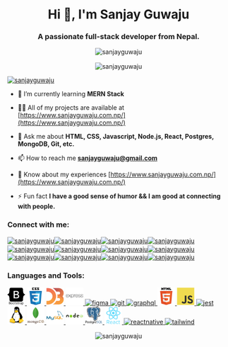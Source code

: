 <!-- Profile Header -->
<h1 align="center">Hi 👋, I'm Sanjay Guwaju</h1>
<h3 align="center">A passionate full-stack developer from Nepal.</h3>

<!-- Profile Views Counter -->
<p align="center"> 
    <img 
    src="https://komarev.com/ghpvc/?username=sanjayguwaju&label=Profile%20views&color=0e75b6&style=flat" 
    alt="sanjayguwaju"
    height="35"
    width="200"/> 
</p>

<p align="center">
    <img align="center" 
    src="https://github-readme-stats.vercel.app/api?username=sanjayguwaju&show_icons=true&locale=en" 
    alt="sanjayguwaju" />
</p>

<!-- Twitter Badge -->
<p align="left"> 
    <a href="https://twitter.com/sanjayguwaju" target="blank">
        <img src="https://img.shields.io/twitter/follow/sanjayguwaju?logo=twitter&style=for-the-badge" alt="sanjayguwaju" />
    </a> 
</p>

<!-- About Me and Skills -->
- 🌱 I’m currently learning **MERN Stack**

- 👨‍💻 All of my projects are available at [https://www.sanjayguwaju.com.np/](https://www.sanjayguwaju.com.np/)

- 💬 Ask me about **HTML, CSS, Javascript, Node.js, React, Postgres, MongoDB, Git, etc.**

- 📫 How to reach me **sanjayguwaju@gmail.com**

- 📄 Know about my experiences [https://www.sanjayguwaju.com.np/](https://www.sanjayguwaju.com.np/)

- ⚡ Fun fact **I have a good sense of humor && I am good at connecting with people.**

<!-- Connect with Me Section -->
<h3 align="left">Connect with me:</h3>
<p align="left">
<a 
    href="https://codepen.io/sanjayguwaju" 
    target="blank"><img align="center" 
    src="https://raw.githubusercontent.com/rahuldkjain/github-profile-readme-generator/master/src/images/icons/Social/codepen.svg" 
    alt="sanjayguwaju" 
    height="30" 
    width="40" 
/></a><a 
    href="https://dev.to/sanjayguwaju" 
    target="blank"><img align="center" 
    src="https://raw.githubusercontent.com/rahuldkjain/github-profile-readme-generator/master/src/images/icons/Social/devto.svg" 
    alt="sanjayguwaju" 
    height="30" 
    width="40" 
/></a><a 
    href="https://twitter.com/sanjayguwaju" 
    target="blank"><img align="center" 
    src="https://raw.githubusercontent.com/rahuldkjain/github-profile-readme-generator/master/src/images/icons/Social/twitter.svg" alt="sanjayguwaju" 
    height="30" 0
    width="40" 
/></a><a
    href="https://linkedin.com/in/sanjayguwaju"
    target="blank"><img align="center" 
    src="https://raw.githubusercontent.com/rahuldkjain/github-profile-readme-generator/master/src/images/icons/Social/linked-in-alt.svg" 
    alt="sanjayguwaju" 
    height="30" 
    width="40" 
/></a><a 
    href="https://stackoverflow.com/users/sanjayguwaju" 
    target="blank"><img align="center" 
    src="https://raw.githubusercontent.com/rahuldkjain/github-profile-readme-generator/master/src/images/icons/Social/stack-overflow.svg" 
    alt="sanjayguwaju" 
    height="30" 
    width="40" 
/></a><a 
    href="https://codesandbox.com/sanjayguwaju" 
    target="blank"><img align="center" 
    src="https://raw.githubusercontent.com/rahuldkjain/github-profile-readme-generator/master/src/images/icons/Social/codesandbox.svg" 
    alt="sanjayguwaju" 
    height="30" 
    width="40" 
/></a><a 
    href="https://fb.com/sanjayguwaju" 
    target="blank"><img align="center" 
    src="https://raw.githubusercontent.com/rahuldkjain/github-profile-readme-generator/master/src/images/icons/Social/facebook.svg" 
    alt="sanjayguwaju" 
    height="30" 
    width="40" 
/></a><a 
    href="https://instagram.com/sanjayguwaju" 
    target="blank"><img align="center" 
    src="https://raw.githubusercontent.com/rahuldkjain/github-profile-readme-generator/master/src/images/icons/Social/instagram.svg" 
    alt="sanjayguwaju" 
    height="30" 
    width="40" 
/></a><a 
    href="https://medium.com/sanjayguwaju" 
    target="blank"><img align="center" 
    src="https://raw.githubusercontent.com/rahuldkjain/github-profile-readme-generator/master/src/images/icons/Social/medium.svg" 
    alt="sanjayguwaju" 
    height="30" 
    width="40" 
/></a><a 
    href="https://www.youtube.com/c/sanjayguwaju" 
    target="blank"><img align="center" 
    src="https://raw.githubusercontent.com/rahuldkjain/github-profile-readme-generator/master/src/images/icons/Social/youtube.svg" alt="sanjayguwaju" 
    height="30" 
    width="40" 
/></a><a 
    href="https://www.hackerearth.com/sanjayguwaju" 
    target="blank"><img align="center" 
    src="https://raw.githubusercontent.com/rahuldkjain/github-profile-readme-generator/master/src/images/icons/Social/hackerearth.svg" 
    alt="sanjayguwaju" 
    height="30" 
    width="40" 
/></a><a 
    href="https://discord.gg/sanjayguwaju" 
    target="blank"><img align="center" 
    src="https://raw.githubusercontent.com/rahuldkjain/github-profile-readme-generator/master/src/images/icons/Social/discord.svg" 
    alt="sanjayguwaju" 
    height="30" 
    width="40" 
/></a>
</p>

<!-- Languages and Tools Section -->
<h3 align="left">Languages and Tools:</h3>

<p align="left">
    <a 
        href="https://getbootstrap.com" 
        target="_blank" 
        rel="noreferrer">
        <img 
            src="https://raw.githubusercontent.com/devicons/devicon/master/icons/bootstrap/bootstrap-plain-wordmark.svg" alt="bootstrap" 
            width="40" 
            height="40"/>
    </a><a 
        href="https://www.w3schools.com/css/" 
        target="_blank" 
        rel="noreferrer">
        <img 
            src="https://raw.githubusercontent.com/devicons/devicon/master/icons/css3/css3-original-wordmark.svg" 
            alt="css3" 
            width="40" 
            height="40"/>
    </a><a 
        href="https://d3js.org/" 
        target="_blank" 
        rel="noreferrer">
        <img 
            src="https://raw.githubusercontent.com/devicons/devicon/master/icons/d3js/d3js-original.svg" 
            alt="d3js" 
            width="40" 
            height="40"/>
    </a><a 
        href="https://expressjs.com" 
        target="_blank" 
        rel="noreferrer">
        <img 
        src="https://raw.githubusercontent.com/devicons/devicon/master/icons/express/express-original-wordmark.svg" alt="express" 
        width="40" 
        height="40"/>
    </a><a 
        href="https://www.figma.com/" 
        target="_blank" 
        rel="noreferrer">
        <img 
            src="https://www.vectorlogo.zone/logos/figma/figma-icon.svg" 
            alt="figma" 
            width="40" 
            height="40"/>
    </a><a 
        href="https://git-scm.com/" 
        target="_blank" 
        rel="noreferrer">
        <img 
            src="https://www.vectorlogo.zone/logos/git-scm/git-scm-icon.svg" 
            alt="git" 
            width="40" 
            height="40"
        />
    </a><a 
        href="https://graphql.org" 
        target="_blank" 
        rel="noreferrer">
        <img 
            src="https://www.vectorlogo.zone/logos/graphql/graphql-icon.svg" 
            alt="graphql" width="40" height="40"/>
    </a><a 
        href="https://www.w3.org/html/" 
        target="_blank" 
        rel="noreferrer">
        <img 
            src="https://raw.githubusercontent.com/devicons/devicon/master/icons/html5/html5-original-wordmark.svg" alt="html5" 
            width="40" 
            height="40"/>
    </a><a 
        href="https://developer.mozilla.org/en-US/docs/Web/JavaScript" 
        target="_blank" 
        rel="noreferrer">
        <img 
            src="https://raw.githubusercontent.com/devicons/devicon/master/icons/javascript/javascript-original.svg" alt="javascript" 
            width="40" 
            height="40"/>
    </a><a 
        href="https://jestjs.io" 
        target="_blank" 
        rel="noreferrer">
        <img 
            src="https://www.vectorlogo.zone/logos/jestjsio/jestjsio-icon.svg" 
            alt="jest" 
            width="40" 
            height="40"/>
    </a><a 
        href="https://www.linux.org/" 
        target="_blank" 
        rel="noreferrer">
        <img 
            src="https://raw.githubusercontent.com/devicons/devicon/master/icons/linux/linux-original.svg" 
            alt="linux" 
            width="40" 
            height="40"/>
    </a><a 
        href="https://www.mongodb.com/" 
        target="_blank" 
        rel="noreferrer">
        <img 
            src="https://raw.githubusercontent.com/devicons/devicon/master/icons/mongodb/mongodb-original-wordmark.svg" alt="mongodb" 
            width="40" 
            height="40"/>
    </a><a 
        href="https://www.mysql.com/" 
        target="_blank" 
        rel="noreferrer">
        <img 
            src="https://raw.githubusercontent.com/devicons/devicon/master/icons/mysql/mysql-original-wordmark.svg" alt="mysql" 
            width="40" 
            height="40"/>
    </a><a 
        href="https://nodejs.org" 
        target="_blank" 
        rel="noreferrer">
        <img 
            src="https://raw.githubusercontent.com/devicons/devicon/master/icons/nodejs/nodejs-original-wordmark.svg" alt="nodejs" 
            width="40" 
            height="40"/>
    </a><a 
        href="https://www.postgresql.org" 
        target="_blank" 
        rel="noreferrer">
        <img 
            src="https://raw.githubusercontent.com/devicons/devicon/master/icons/postgresql/postgresql-original-wordmark.svg" alt="postgresql" 
            width="40" 
            height="40"/>
    </a><a 
        href="https://reactjs.org/" 
        target="_blank" 
        rel="noreferrer">
        <img 
            src="https://raw.githubusercontent.com/devicons/devicon/master/icons/react/react-original-wordmark.svg" alt="react" 
            width="40" 
            height="40"/>
    </a><a 
        href="https://reactnative.dev/" 
        target="_blank" 
        rel="noreferrer">
        <img 
            src="https://reactnative.dev/img/header_logo.svg" 
            alt="reactnative" 
            width="40" 
            height="40"/>
    </a><a 
        href="https://tailwindcss.com/" 
        target="_blank" 
        rel="noreferrer">
        <img 
            src="https://www.vectorlogo.zone/logos/tailwindcss/tailwindcss-icon.svg" 
            alt="tailwind" 
            width="40" 
            height="40"/>
    </a>
</p>

<!-- GitHub Stats and Contributions -->
<!-- <p>
    <img align="left" 
    src="https://github-readme-stats.vercel.app/api/top-langs?username=sanjayguwaju&show_icons=true&locale=en&layout=compact" alt="sanjayguwaju" />
</p> -->

<p align="center">
    <img align="center" 
    src="https://github-readme-streak-stats.herokuapp.com/?user=sanjayguwaju&" 
    alt="sanjayguwaju" />
</p>


